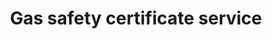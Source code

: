 ---
title: "Gas safety certificate service"
alt: "Certification to confirm gas appliances meet safety standards and regulations"
description: "Certification to confirm gas appliances meet safety standards and regulations"
category: "gas-heating-engineer"
subcategory: "gas-safety-certificate"
image: "/tradespeople/gas-heating-engineer/gas-safety-certificate.webp"
ogImage: "/tradespeople/gas-heating-engineer/gas-safety-certificate.webp"
colour: "blue"
pathtxt: "Gas safety certificate"
published: true
---